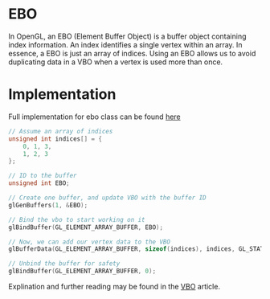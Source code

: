 # EBO

In OpenGL, an EBO (Element Buffer Object) is a buffer object containing index information. 
An index identifies a single vertex within an array. In essence, a EBO is just an array of indices. 
Using an EBO allows us to avoid duplicating data in a VBO when a vertex is used more than once.


# Implementation

Full implementation for ebo class can be found [here](../examples/src/ebo.cpp)

```c++
// Assume an array of indices
unsigned int indices[] = {
    0, 1, 3,
    1, 2, 3
};

// ID to the buffer
unsigned int EBO;

// Create one buffer, and update VBO with the buffer ID
glGenBuffers(1, &EBO);

// Bind the vbo to start working on it
glBindBuffer(GL_ELEMENT_ARRAY_BUFFER, EBO);

// Now, we can add our vertex data to the VBO
glBufferData(GL_ELEMENT_ARRAY_BUFFER, sizeof(indices), indices, GL_STATIC_DRAW);

// Unbind the buffer for safety
glBindBuffer(GL_ELEMENT_ARRAY_BUFFER, 0);
```

Explination and further reading may be found in the [VBO](vbo.md) article.